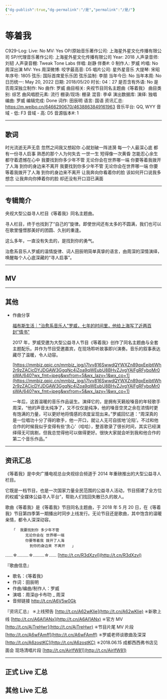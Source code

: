 ```yaml
---
{"dg-publish":true,"dg-permalink":"/是","permalink":"/是/"}
---
```



# 等着我

C929-Log:
Live: No
MV: Yes
OP/原始音乐著作公司: 上海星外星文化传播有限公司
SP/代理音乐著作公司: 上海星外星文化传播有限公司
Year: 2018
人声录音师: 刘韧
人声录音棚: Tweak Tone Labs
伴唱: 赵静
伴奏#: 0
制作人: 罗威
吟唱: No
周深出演 MV: Yes
周深微博:
咬字最高音: D5
唱片公司: 星外星音乐
大提琴: 宋昭
年序号: 1805
弦乐: 国际首席爱乐乐团
弦乐监制: 李朋
当年今日: No
当年本周: No
日历统一: May 20, 2022
日期: 2018/05/20
时长: 04：27
是否含有外语: No
是否周深独立制作: No
曲作: 罗威
曲目相关: 央视节目同名主题曲《等着我》
曲目类别: 综艺
曲风唱腔元素: 流行
棚录/现场: 棚录
混音: 李卓
演出数据库:
演绎: 独唱
编曲: 罗威
编辑完成: Done
词作: 田辰明
语言: 国语
资讯汇总: https://m.weibo.cn/6466290670/4638863849161963
音乐平台: QQ, WYY
音域 - 低: F3
音域 - 高: D5
音源版本#: 1

---

## 歌词

时光流逝无声无息
忽然之间我又想起你
心就划破一阵涟漪
每一个人最深心底
都有一份寻人启事
熟悉的那个人为何失去
一世一生
短得像一次黄昏
怎能忍心余生
都守着遗憾在心中
我要找到你多少年不管
无论你会在世界哪一端
你要等着我拨开了人海
到你的身边来不离开
我要找到你多少年不管
无论你会在世界哪一端
你要等着我拨开了人海
到你的身边来不离开
让我奔向你看着你的脸
该如何开口说我多想念
让我奔向你捧着你的脸
却还没有开口泪已满面

---

## 专辑简介

央视大型公益寻人栏目《等着我》同名主题曲。

寻人栏目，终于也找到了“自己的”旋律。即使世间还有太多的不圆满，我们也可以在歌里憧憬那美好的团圆、久别的重逢。

这么多年，一直没有失去的，是找到你的勇气。

治愈系音乐人罗威的温情旋律、词人田辰明简单真挚的语言，由周深的深情演绎，唤醒每个人心底深藏的“寻人启事”。

---

## MV

---

## 其他

- 作曲分享

    [福布斯生活｜"治愈系音乐人"罗威，七年的时间里，他给上海写了近两百封"情书"](https://mp.weixin.qq.com/s/621VhVwXgvEdMou6KvmwIg)

    2017 年，罗威受邀为大型公益寻人节目《等着我》创作了同名主题曲与全套主题配乐。并作为节目受邀嘉宾，在现场聆听故事即兴演奏。音乐的叙事表达藏尽了温暖，令人动容。

    [https://mmbiz.qpic.cn/mmbiz_jpg/j7Ivv816SwwdQYWXZn89qxEeibtlWh2r9zZACicDYJDGAW3GgqNc4jZoa9qWEubU8BHvZJvgYAlFgRFyboMr0sWA/640?wx_fmt=jpeg&wxfrom=5&wx_lazy=1&wx_co=1](https://mmbiz.qpic.cn/mmbiz_jpg/j7Ivv816SwwdQYWXZn89qxEeibtlWh2r9zZACicDYJDGAW3GgqNc4jZoa9qWEubU8BHvZJvgYAlFgRFyboMr0sWA/640?wx_fmt=jpeg&wxfrom=5&wx_lazy=1&wx_co=1)

    一年后，这首温暖的音乐作品诞生。演绎它的，是拥有天籁般嗓音的年轻歌手周深，“他的声音太纯净了，又不仅仅是纯净，他的嗓音空灵之余在浓情时更有饱满的力量，可以更好地将情感的浓度呈现出来。”罗威回忆道：“周深真的是一位唱功十分了得的歌手，他一开口，就让人无可自拔地‘沦陷’。不过和他合作的时候我似乎变得有些‘贪心’（哈哈），整首歌录了很长时间，其实已经演绎得无可挑剔，但我总觉得他可以做得更好。很快大家就会听到我和他合作的第二个音乐作品。”

---

## 资讯汇总

《等着我》是中央广播电视总台央视综合频道于 2014 年重磅推出的大型公益寻人栏目。

它既是一档节目，也是一次国家力量全民范围的公益寻人活动，节目搭建了全方位的权威“全媒体公益寻人平台”，帮助人们找回失散已久的故人。

   歌曲《等着我》是《等着我》节目同名主题曲，于 2018 年 5 月 20 日，在《等着我》节目第四季第一期播出时同步上线发行。无论节目还是歌曲，其中饱含的温暖亲情，都令人深深动容。

       「  我要找到你 多少年不管
             无论你会在 世界哪一端
             你要等着我 拨开了人海
               到你的身边来 不离开   」

……☆………☆………☆……
[http://t.cn/R3dXzvl](http://t.cn/R3dXzvl)

『歌曲信息』

- 歌名：《等着我》
- 作词：田辰明
- 作曲/编曲/制作人：罗威
- 演唱：周深@卡布叻 _ 周深
- 音频链接 http://t.cn/A6V5w0Gk

『资讯汇总』
✳️上线预告 [http://t.cn/A62wKlie](http://t.cn/A62wKlie)
✳️新歌上线 [http://t.cn/A6AI1ANx](http://t.cn/A6AI1ANx)
✳️官方 MV [http://t.cn/AiTreHwr](http://t.cn/AiTreHwr)
✳️节目片尾 MV 片段 [http://t.cn/A6wFAmff](http://t.cn/A6wFAmff)
✳️罗威老师谈歌曲及深深 [http://t.cn/A6zostKC](http://t.cn/A6zostKC)
✳️2018.06.15 成都西西弗书店见面会
现场清唱片段 [http://t.cn/AirlfW81](http://t.cn/AirlfW81)

---

## 正式 Live 汇总

## 其他 Live 汇总
